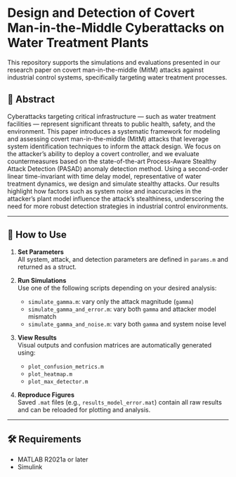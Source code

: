 # Design and Detection of Covert Man-in-the-Middle Cyberattacks on Water Treatment Plants

This repository supports the simulations and evaluations presented in our research paper on covert man-in-the-middle (MitM) attacks against industrial control systems, specifically targeting water treatment processes.

## 📄 Abstract

Cyberattacks targeting critical infrastructure — such as water treatment facilities — represent significant threats to public health, safety, and the environment. This paper introduces a systematic framework for modeling and assessing covert man-in-the-middle (MitM) attacks that leverage system identification techniques to inform the attack design. We focus on the attacker’s ability to deploy a covert controller, and we evaluate countermeasures based on the state-of-the-art Process-Aware Stealthy Attack Detection (PASAD) anomaly detection method. Using a second-order linear time-invariant with time delay model, representative of water treatment dynamics, we design and simulate stealthy attacks. Our results highlight how factors such as system noise and inaccuracies in the attacker’s plant model influence the attack’s stealthiness, underscoring the need for more robust detection strategies in industrial control environments.

---

## 🚀 How to Use

1. **Set Parameters**  
   All system, attack, and detection parameters are defined in `params.m` and returned as a struct.

2. **Run Simulations**  
   Use one of the following scripts depending on your desired analysis:
   - `simulate_gamma.m`: vary only the attack magnitude (`gamma`)
   - `simulate_gamma_and_error.m`: vary both `gamma` and attacker model mismatch
   - `simulate_gamma_and_noise.m`: vary both `gamma` and system noise level

3. **View Results**  
   Visual outputs and confusion matrices are automatically generated using:
   - `plot_confusion_metrics.m`
   - `plot_heatmap.m`
   - `plot_max_detector.m`

4. **Reproduce Figures**  
   Saved `.mat` files (e.g., `results_model_error.mat`) contain all raw results and can be reloaded for plotting and analysis.

---

## 🛠 Requirements

- MATLAB R2021a or later
- Simulink
